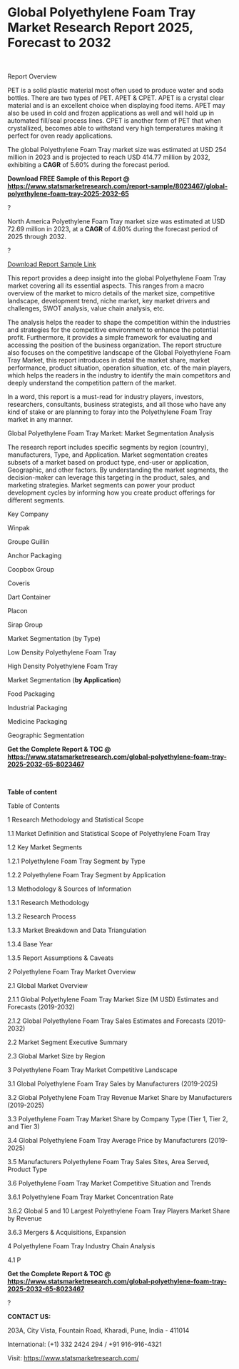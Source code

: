 <h1>Global Polyethylene Foam Tray Market Research Report 2025, Forecast to 2032</h1><br/><p>Report Overview</p>
 
 
 
 <p>PET is a solid plastic material most often used to produce water and soda bottles. There are two types of PET. APET & CPET. APET is a crystal clear material and is an excellent choice when displaying food items. APET may also be used in cold and frozen applications as well and will hold up in automated fill/seal process lines. CPET is another form of PET that when crystallized, becomes able to withstand very high temperatures making it perfect for oven ready applications.</p>
 
 
 
 <p>The global Polyethylene Foam Tray market size was estimated at USD 254 million in 2023 and is projected to reach USD 414.77 million by 2032, exhibiting a <strong>CAGR</strong> of 5.60% during the forecast period.</p>
 
 
 
 <div><b>Download FREE Sample of this Report @ <a href="https://www.statsmarketresearch.com/download-free-sample/8023467/global-polyethylene-foam-tray-2025-2032-65">https://www.statsmarketresearch.com/report-sample/8023467/global-polyethylene-foam-tray-2025-2032-65</a></b></div>
 
 
 
 <p>? </p>
 
 
 
 <p>North America Polyethylene Foam Tray market size was estimated at USD 72.69 million in 2023, at a <strong>CAGR</strong> of 4.80% during the forecast period of 2025 through 2032.</p>
 
 
 
 <p>? </p>
 
 
 
 <p><a href="https://www.statsmarketresearch.com/download-free-sample/8023467/global-polyethylene-foam-tray-2025-2032-65">Download Report Sample Link</a></p>
 
 
 
 <p>This report provides a deep insight into the global Polyethylene Foam Tray market covering all its essential aspects. This ranges from a macro overview of the market to micro details of the market size, competitive landscape, development trend, niche market, key market drivers and challenges, SWOT analysis, value chain analysis, etc.</p>
 
 
 
 <p>The analysis helps the reader to shape the competition within the industries and strategies for the competitive environment to enhance the potential profit. Furthermore, it provides a simple framework for evaluating and accessing the position of the business organization. The report structure also focuses on the competitive landscape of the Global Polyethylene Foam Tray Market, this report introduces in detail the market share, market performance, product situation, operation situation, etc. of the main players, which helps the readers in the industry to identify the main competitors and deeply understand the competition pattern of the market.</p>
 
 
 
 <p>In a word, this report is a must-read for industry players, investors, researchers, consultants, business strategists, and all those who have any kind of stake or are planning to foray into the Polyethylene Foam Tray market in any manner.</p>
 
 
 
 <p>Global Polyethylene Foam Tray Market: Market Segmentation Analysis</p>
 
 
 
 <p>The research report includes specific segments by region (country), manufacturers, Type, and Application. Market segmentation creates subsets of a market based on product type, end-user or application, Geographic, and other factors. By understanding the market segments, the decision-maker can leverage this targeting in the product, sales, and marketing strategies. Market segments can power your product development cycles by informing how you create product offerings for different segments.</p>
 
 
 
 <p>Key Company</p>
 
 
 
 <p>Winpak</p>
 
 
 
 <p>Groupe Guillin</p>
 
 
 
 <p>Anchor Packaging</p>
 
 
 
 <p>Coopbox Group</p>
 
 
 
 <p>Coveris</p>
 
 
 
 <p>Dart Container</p>
 
 
 
 <p>Placon</p>
 
 
 
 <p>Sirap Group</p>
 
 
 
 <p>Market Segmentation (by Type)</p>
 
 
 
 <p>Low Density Polyethylene Foam Tray</p>
 
 
 
 <p>High Density Polyethylene Foam Tray</p>
 
 
 
 <p>Market Segmentation (<strong>by Application</strong>)</p>
 
 
 
 <p>Food Packaging</p>
 
 
 
 <p>Industrial Packaging</p>
 
 
 
 <p>Medicine Packaging</p>
 
 
 
 <p>Geographic Segmentation</p>
 
 
 
 <div><b>Get the Complete Report & TOC @ <a href="https://www.statsmarketresearch.com/global-polyethylene-foam-tray-2025-2032-65-8023467">https://www.statsmarketresearch.com/global-polyethylene-foam-tray-2025-2032-65-8023467</a></b></div>
 
 
 
 <p><br />
 
 <b>Table of content</b></p>
 
 
 
 <p>Table of Contents<br />
 
 1 Research Methodology and Statistical Scope<br />
 
 1.1 Market Definition and Statistical Scope of Polyethylene Foam Tray<br />
 
 1.2 Key Market Segments<br />
 
 1.2.1 Polyethylene Foam Tray Segment by Type<br />
 
 1.2.2 Polyethylene Foam Tray Segment by Application<br />
 
 1.3 Methodology & Sources of Information<br />
 
 1.3.1 Research Methodology<br />
 
 1.3.2 Research Process<br />
 
 1.3.3 Market Breakdown and Data Triangulation<br />
 
 1.3.4 Base Year<br />
 
 1.3.5 Report Assumptions & Caveats<br />
 
 2 Polyethylene Foam Tray Market Overview<br />
 
 2.1 Global Market Overview<br />
 
 2.1.1 Global Polyethylene Foam Tray Market Size (M USD) Estimates and Forecasts (2019-2032)<br />
 
 2.1.2 Global Polyethylene Foam Tray Sales Estimates and Forecasts (2019-2032)<br />
 
 2.2 Market Segment Executive Summary<br />
 
 2.3 Global Market Size by Region<br />
 
 3 Polyethylene Foam Tray Market Competitive Landscape<br />
 
 3.1 Global Polyethylene Foam Tray Sales by Manufacturers (2019-2025)<br />
 
 3.2 Global Polyethylene Foam Tray Revenue Market Share by Manufacturers (2019-2025)<br />
 
 3.3 Polyethylene Foam Tray Market Share by Company Type (Tier 1, Tier 2, and Tier 3)<br />
 
 3.4 Global Polyethylene Foam Tray Average Price by Manufacturers (2019-2025)<br />
 
 3.5 Manufacturers Polyethylene Foam Tray Sales Sites, Area Served, Product Type<br />
 
 3.6 Polyethylene Foam Tray Market Competitive Situation and Trends<br />
 
 3.6.1 Polyethylene Foam Tray Market Concentration Rate<br />
 
 3.6.2 Global 5 and 10 Largest Polyethylene Foam Tray Players Market Share by Revenue<br />
 
 3.6.3 Mergers & Acquisitions, Expansion<br />
 
 4 Polyethylene Foam Tray Industry Chain Analysis<br />
 
 4.1 P</p>
 
 
 
 <div><b>Get the Complete Report & TOC @ <a href="https://www.statsmarketresearch.com/global-polyethylene-foam-tray-2025-2032-65-8023467">https://www.statsmarketresearch.com/global-polyethylene-foam-tray-2025-2032-65-8023467</a></b></div>
 
 
 
 <p>? </p>
 
 
 
 <p><b>CONTACT US:</b><br />
 
 203A, City Vista, Fountain Road, Kharadi, Pune, India - 411014<br />
 
 International: (+1) 332 2424 294 / +91 916-916-4321<br />
 
 Visit: <a href="https://www.statsmarketresearch.com/">https://www.statsmarketresearch.com/</a></p>